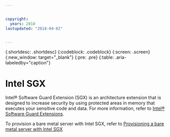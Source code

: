 ```yaml
---


copyright:
  years: 2018
lastupdated: "2018-04-02"


---
```


{:shortdesc: .shortdesc}
{:codeblock: .codeblock}
{:screen: .screen}
{:new_window: target="_blank"}
{:pre: .pre}
{:table: .aria-labeledby="caption"}

# Intel SGX
Intel® Software Guard Extension (SGX) is an architecture extension that is designed to increase security by using protected areas in memory that executes your sensitive code and data. For more information, refer to [Intel® Software Guard Extensions](https://software.intel.com/en-us/sgx).

To provision a bare metal server with Intel SGX, refer to [Provisioning a bare metal server with Intel SGX](../bare-metal/bare-metal-provision-SGX.html)
